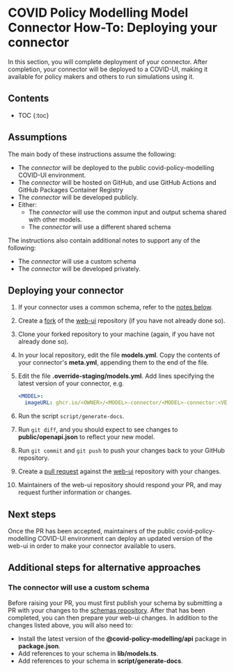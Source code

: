 # COVID Policy Modelling Model Connector How-To: Deploying your connector

In this section, you will complete deployment of your connector.
After completion, your connector will be deployed to a COVID-UI, making it available for policy makers and others to run simulations using it.

## Contents

* TOC
{:toc}

## Assumptions

The main body of these instructions assume the following:

* The *connector* will be deployed to the public covid-policy-modelling COVID-UI environment.
* The *connector* will be hosted on GitHub, and use GitHub Actions and GitHub Packages Container Registry
* The *connector* will be developed publicly.
* Either:
  * The *connector* will use the common input and output schema shared with other models.
  * The *connector* will use a different shared schema

The instructions also contain additional notes to support any of the following:

* The *connector* will use a custom schema
* The *connector* will be developed privately.

## Deploying your connector

1. If your connector uses a common schema, refer to the [notes below](#the-connector-will-use-a-custom-schema).

1. Create a [fork](https://docs.github.com/en/get-started/quickstart/fork-a-repo) of the [web-ui](https://github.com/covid-policy-modelling/web-ui/) repository (if you have not already done so).

1. Clone your forked repository to your machine (again, if you have not already done so).

1. In your local repository, edit the file **models.yml**.
   Copy the contents of your connector's **meta.yml**, appending them to the end of the file.

1. Edit the file **.override-staging/models.yml**.
   Add lines specifying the latest version of your connector, e.g.

   ```yaml
   <MODEL>:
     imageURL: ghcr.io/<OWNER>/<MODEL>-connector/<MODEL>-connector:<VERSION>
   ```

1. Run the script `script/generate-docs`.

1. Run `git diff`, and you should expect to see changes to **public/openapi.json** to reflect your new model.

1. Run `git commit` and `git push` to push your changes back to your GitHub repository.

1. Create a [pull request](https://docs.github.com/en/pull-requests/collaborating-with-pull-requests/proposing-changes-to-your-work-with-pull-requests/creating-a-pull-request-from-a-fork) against the [web-ui](https://github.com/covid-policy-modelling/web-ui/) repository with your changes.

1. Maintainers of the web-ui repository should respond your PR, and may request further information or changes.

## Next steps

Once the PR has been accepted, maintainers of the public covid-policy-modelling COVID-UI environment can deploy an updated version of the web-ui in order to make your connector available to users.

## Additional steps for alternative approaches

### The connector will use a custom schema

Before raising your PR, you must first publish your schema by submitting a PR with your changes to the [schemas repository](https://github.com/covid-policy-modelling/schemas).
After that has been completed, you can then prepare your web-ui changes.
In addition to the changes listed above, you will also need to:

  * Install the latest version of the **@covid-policy-modelling/api** package in **package.json**.
  * Add references to your schema in **lib/models.ts**.
  * Add references to your schema in **script/generate-docs**.
